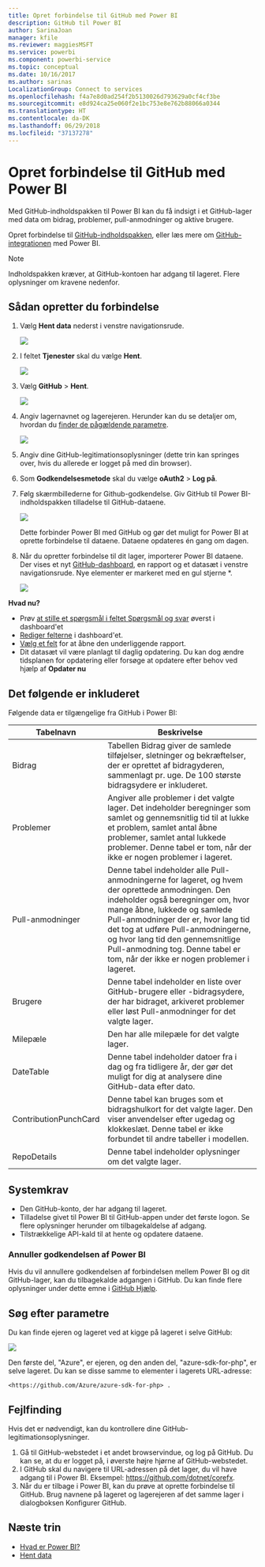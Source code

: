```yaml
---
title: Opret forbindelse til GitHub med Power BI
description: GitHub til Power BI
author: SarinaJoan
manager: kfile
ms.reviewer: maggiesMSFT
ms.service: powerbi
ms.component: powerbi-service
ms.topic: conceptual
ms.date: 10/16/2017
ms.author: sarinas
LocalizationGroup: Connect to services
ms.openlocfilehash: f4a7e8d0ad254f2b5130026d793629a0cf4cf3be
ms.sourcegitcommit: e8d924ca25e060f2e1bc753e8e762b88066a0344
ms.translationtype: HT
ms.contentlocale: da-DK
ms.lasthandoff: 06/29/2018
ms.locfileid: "37137278"
---
```

# <a name="connect-to-github-with-power-bi"></a>Opret forbindelse til GitHub med Power BI
Med GitHub-indholdspakken til Power BI kan du få indsigt i et GitHub-lager med data om bidrag, problemer, pull-anmodninger og aktive brugere.

Opret forbindelse til [GitHub-indholdspakken](https://app.powerbi.com/getdata/services/github), eller læs mere om [GitHub-integrationen](https://powerbi.microsoft.com/integrations/github) med Power BI.

>[!NOTE]
>Indholdspakken kræver, at GitHub-kontoen har adgang til lageret. Flere oplysninger om kravene nedenfor.

## <a name="how-to-connect"></a>Sådan opretter du forbindelse
1. Vælg **Hent data** nederst i venstre navigationsrude.
   
   ![](media/service-connect-to-github/pbi_getdata.png) 
2. I feltet **Tjenester** skal du vælge **Hent**.
   
   ![](media/service-connect-to-github/pbi_get_services.png) 
3. Vælg **GitHub** \> **Hent**.
   
   ![](media/service-connect-to-github/github.png)
4. Angiv lagernavnet og lagerejeren. Herunder kan du se detaljer om, hvordan du [finder de pågældende parametre](#FindingParams).
   
   ![](media/service-connect-to-github/pbi_github1.png)
5. Angiv dine GitHub-legitimationsoplysninger (dette trin kan springes over, hvis du allerede er logget på med din browser). 
6. Som **Godkendelsesmetode** skal du vælge **oAuth2** \> **Log på**. 
7. Følg skærmbillederne for Github-godkendelse. Giv GitHub til Power BI-indholdspakken tilladelse til GitHub-dataene.
   
   ![](media/service-connect-to-github/github_authorize.png)
   
   Dette forbinder Power BI med GitHub og gør det muligt for Power BI at oprette forbindelse til dataene.  Dataene opdateres én gang om dagen.
8. Når du opretter forbindelse til dit lager, importerer Power BI dataene. Der vises et nyt [GitHub-dashboard](https://powerbi.microsoft.com/integrations/github), en rapport og et datasæt i venstre navigationsrude. Nye elementer er markeret med en gul stjerne \*.
   
   ![](media/service-connect-to-github/pbi_githubdash.png)

**Hvad nu?**

* Prøv [at stille et spørgsmål i feltet Spørgsmål og svar](power-bi-q-and-a.md) øverst i dashboard'et
* [Rediger felterne](service-dashboard-edit-tile.md) i dashboard'et.
* [Vælg et felt](service-dashboard-tiles.md) for at åbne den underliggende rapport.
* Dit datasæt vil være planlagt til daglig opdatering. Du kan dog ændre tidsplanen for opdatering eller forsøge at opdatere efter behov ved hjælp af **Opdater nu**

## <a name="whats-included"></a>Det følgende er inkluderet
Følgende data er tilgængelige fra GitHub i Power BI:     

| Tabelnavn | Beskrivelse |
| --- | --- |
| Bidrag |Tabellen Bidrag giver de samlede tilføjelser, sletninger og bekræftelser, der er oprettet af bidragyderen, sammenlagt pr. uge. De 100 største bidragsydere er inkluderet. |
| Problemer |Angiver alle problemer i det valgte lager. Det indeholder beregninger som samlet og gennemsnitlig tid til at lukke et problem, samlet antal åbne problemer, samlet antal lukkede problemer. Denne tabel er tom, når der ikke er nogen problemer i lageret. |
| Pull-anmodninger |Denne tabel indeholder alle Pull-anmodningerne for lageret, og hvem der oprettede anmodningen. Den indeholder også beregninger om, hvor mange åbne, lukkede og samlede Pull-anmodninger der er, hvor lang tid det tog at udføre Pull-anmodningerne, og hvor lang tid den gennemsnitlige Pull-anmodning tog. Denne tabel er tom, når der ikke er nogen problemer i lageret. |
| Brugere |Denne tabel indeholder en liste over GitHub-brugere eller -bidragsydere, der har bidraget, arkiveret problemer eller løst Pull-anmodninger for det valgte lager. |
| Milepæle |Den har alle milepæle for det valgte lager. |
| DateTable |Denne tabel indeholder datoer fra i dag og fra tidligere år, der gør det muligt for dig at analysere dine GitHub-data efter dato. |
| ContributionPunchCard |Denne tabel kan bruges som et bidragshulkort for det valgte lager. Den viser anvendelser efter ugedag og klokkeslæt. Denne tabel er ikke forbundet til andre tabeller i modellen. |
| RepoDetails |Denne tabel indeholder oplysninger om det valgte lager. |

## <a name="system-requirements"></a>Systemkrav
* Den GitHub-konto, der har adgang til lageret.  
* Tilladelse givet til Power BI til GitHub-appen under det første logon. Se flere oplysninger herunder om tilbagekaldelse af adgang.  
* Tilstrækkelige API-kald til at hente og opdatere dataene.  

### <a name="de-authorize-power-bi"></a>Annuller godkendelsen af Power BI
Hvis du vil annullere godkendelsen af forbindelsen mellem Power BI og dit GitHub-lager, kan du tilbagekalde adgangen i GitHub. Du kan finde flere oplysninger under dette emne i [GitHub Hjælp](https://help.github.com/articles/keeping-your-ssh-keys-and-application-access-tokens-safe/#reviewing-your-authorized-applications-oauth).

<a name="FindingParams"></a>

## <a name="finding-parameters"></a>Søg efter parametre
Du kan finde ejeren og lageret ved at kigge på lageret i selve GitHub:

![](media/service-connect-to-github/github_ownerrepo.png)

Den første del, "Azure", er ejeren, og den anden del, "azure-sdk-for-php", er selve lageret.  Du kan se disse samme to elementer i lagerets URL-adresse:

    <https://github.com/Azure/azure-sdk-for-php> .

## <a name="troubleshooting"></a>Fejlfinding
Hvis det er nødvendigt, kan du kontrollere dine GitHub-legitimationsoplysninger.  

1. Gå til GitHub-webstedet i et andet browservindue, og log på GitHub. Du kan se, at du er logget på, i øverste højre hjørne af GitHub-webstedet.    
2. I GitHub skal du navigere til URL-adressen på det lager, du vil have adgang til i Power BI. Eksempel: https://github.com/dotnet/corefx.  
3. Når du er tilbage i Power BI, kan du prøve at oprette forbindelse til GitHub. Brug navnene på lageret og lagerejeren af det samme lager i dialogboksen Konfigurer GitHub.  

## <a name="next-steps"></a>Næste trin
* [Hvad er Power BI?](power-bi-overview.md)
* [Hent data](service-get-data.md)
